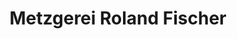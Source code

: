---
title: "Metzgerei Roland Fischer"
url: /malsburg-marzell/metzgerei-roland-fischer/
shop: Metzgerei
---